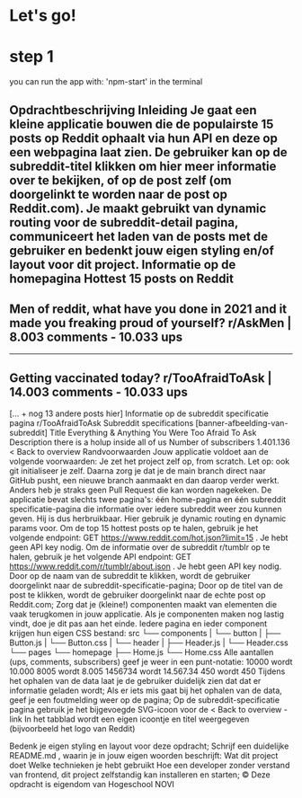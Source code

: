 # Let's go!

# step 1 
you can run the app with: 'npm-start' in the terminal 


Opdrachtbeschrijving
Inleiding
Je gaat een kleine applicatie bouwen die de populairste 15 posts op Reddit ophaalt via hun API en deze op een webpagina laat zien. De gebruiker kan op de subreddit-titel klikken om hier meer informatie over te bekijken, of op de post zelf (om doorgelinkt te worden naar de post op Reddit.com). Je maakt gebruikt van dynamic routing voor de subreddit-detail
pagina, communiceert het laden van de posts met de gebruiker en bedenkt jouw eigen styling en/of layout voor dit project.
Informatie op de homepagina
Hottest 15 posts on Reddit
---------------------------------------------------------------------------
Men of reddit, what have you done in 2021 and it made you freaking proud of yourself?
r/AskMen | 8.003 comments - 10.033 ups
--------------------------------------------------------------------------- 
--------------------------------------------------------------------------- 
Getting vaccinated today?
r/TooAfraidToAsk | 14.003 comments - 10.033 ups
--------------------------------------------------------------------------- 
[... + nog 13 andere posts hier]
Informatie op de subreddit specificatie pagina
r/TooAfraidToAsk
Subreddit specifications
[banner-afbeelding-van-subreddit]
Title
Everything & Anything You Were Too Afraid To Ask
Description
there is a holup inside all of us
Number of subscribers
1.401.136
< Back to overview
Randvoorwaarden
Jouw applicatie voldoet aan de volgende voorwaarden:
Je zet het project zelf op, from scratch. Let op: ook git initialiseer je zelf. Daarna zorg je dat je de main branch direct naar GitHub pusht, een nieuwe branch aanmaakt en dan daarop verder werkt. Anders heb je straks geen Pull Request die kan worden nagekeken.
De applicatie bevat slechts twee pagina's: één home-pagina en één subreddit specificatie-pagina die informatie over iedere subreddit weer zou kunnen geven. Hij is dus herbruikbaar. Hier gebruik je dynamic routing en dynamic params voor. Om de top 15 hottest posts op te halen, gebruik je het volgende endpoint: GET https://www.reddit.com/hot.json?limit=15 . Je hebt geen API key nodig. Om de informatie over de subreddit r/tumblr op te halen, gebruik je het volgende API endpoint: GET https://www.reddit.com/r/tumblr/about.json . Je hebt geen API key nodig.
Door op de naam van de subreddit te klikken, wordt de gebruiker doorgelinkt naar de subreddit-specificatie-pagina;
Door op de titel van de post te klikken, wordt de gebruiker doorgelinkt naar de echte post op Reddit.com;
Zorg dat je (kleine!) componenten maakt van elementen die vaak terugkomen in jouw applicatie. Als je componenten maken nog lastig vindt, doe je dit pas aan het einde. Iedere pagina en ieder component krijgen hun eigen CSS bestand:
src
└── components
| └── button
| ├── Button.js
| └── Button.css
| └── header
| ├── Header.js
| └── Header.css
└── pages
└── homepage
├── Home.js
└── Home.css
Alle aantallen (ups, comments, subscribers) geef je weer in een punt-notatie: 10000 wordt 10.000
8005 wordt 8.005
1456734 wordt 14.567.34
450 wordt 450
Tijdens het ophalen van de data laat je de gebruiker duidelijk zien dat dat er informatie geladen wordt;
Als er iets mis gaat bij het ophalen van de data, geef je een foutmelding weer op de pagina;
Op de subreddit-specificatie pagina gebruik je het bijgevoegde SVG-icoon voor de < Back to overview -link
In het tabblad wordt een eigen icoontje en titel weergegeven (bijvoorbeeld het logo van Reddit)

Bedenk je eigen styling en layout voor deze opdracht;
Schrijf een duidelijke README.md , waarin je in jouw eigen woorden beschrijft: Wat dit project doet
Welke technieken je hebt gebruikt
Hoe een developer zonder verstand van frontend, dit project zelfstandig kan installeren en starten;
© Deze opdracht is eigendom van Hogeschool NOVI

